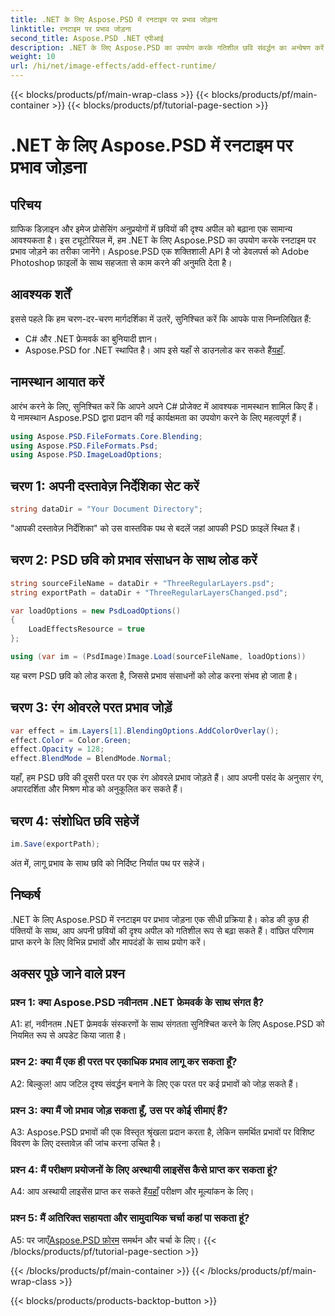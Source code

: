 ```yaml
---
title: .NET के लिए Aspose.PSD में रनटाइम पर प्रभाव जोड़ना
linktitle: रनटाइम पर प्रभाव जोड़ना
second_title: Aspose.PSD .NET एपीआई
description: .NET के लिए Aspose.PSD का उपयोग करके गतिशील छवि संवर्द्धन का अन्वेषण करें। आसानी से रनटाइम पर प्रभाव जोड़ें।
weight: 10
url: /hi/net/image-effects/add-effect-runtime/
---
```


{{< blocks/products/pf/main-wrap-class >}}
{{< blocks/products/pf/main-container >}}
{{< blocks/products/pf/tutorial-page-section >}}

# .NET के लिए Aspose.PSD में रनटाइम पर प्रभाव जोड़ना

## परिचय

ग्राफिक डिज़ाइन और इमेज प्रोसेसिंग अनुप्रयोगों में छवियों की दृश्य अपील को बढ़ाना एक सामान्य आवश्यकता है। इस ट्यूटोरियल में, हम .NET के लिए Aspose.PSD का उपयोग करके रनटाइम पर प्रभाव जोड़ने का तरीका जानेंगे। Aspose.PSD एक शक्तिशाली API है जो डेवलपर्स को Adobe Photoshop फ़ाइलों के साथ सहजता से काम करने की अनुमति देता है। 

## आवश्यक शर्तें

इससे पहले कि हम चरण-दर-चरण मार्गदर्शिका में उतरें, सुनिश्चित करें कि आपके पास निम्नलिखित हैं:

- C# और .NET फ्रेमवर्क का बुनियादी ज्ञान।
-  Aspose.PSD for .NET स्थापित है। आप इसे यहाँ से डाउनलोड कर सकते हैं[यहाँ](https://releases.aspose.com/psd/net/).

## नामस्थान आयात करें

आरंभ करने के लिए, सुनिश्चित करें कि आपने अपने C# प्रोजेक्ट में आवश्यक नामस्थान शामिल किए हैं। ये नामस्थान Aspose.PSD द्वारा प्रदान की गई कार्यक्षमता का उपयोग करने के लिए महत्वपूर्ण हैं।

```csharp
using Aspose.PSD.FileFormats.Core.Blending;
using Aspose.PSD.FileFormats.Psd;
using Aspose.PSD.ImageLoadOptions;
```

## चरण 1: अपनी दस्तावेज़ निर्देशिका सेट करें

```csharp
string dataDir = "Your Document Directory";
```

"आपकी दस्तावेज़ निर्देशिका" को उस वास्तविक पथ से बदलें जहां आपकी PSD फ़ाइलें स्थित हैं।

## चरण 2: PSD छवि को प्रभाव संसाधन के साथ लोड करें

```csharp
string sourceFileName = dataDir + "ThreeRegularLayers.psd";
string exportPath = dataDir + "ThreeRegularLayersChanged.psd";

var loadOptions = new PsdLoadOptions()
{
    LoadEffectsResource = true
};

using (var im = (PsdImage)Image.Load(sourceFileName, loadOptions))
```

यह चरण PSD छवि को लोड करता है, जिससे प्रभाव संसाधनों को लोड करना संभव हो जाता है।

## चरण 3: रंग ओवरले परत प्रभाव जोड़ें

```csharp
var effect = im.Layers[1].BlendingOptions.AddColorOverlay();
effect.Color = Color.Green;
effect.Opacity = 128;
effect.BlendMode = BlendMode.Normal;
```

यहाँ, हम PSD छवि की दूसरी परत पर एक रंग ओवरले प्रभाव जोड़ते हैं। आप अपनी पसंद के अनुसार रंग, अपारदर्शिता और मिश्रण मोड को अनुकूलित कर सकते हैं।

## चरण 4: संशोधित छवि सहेजें

```csharp
im.Save(exportPath);
```

अंत में, लागू प्रभाव के साथ छवि को निर्दिष्ट निर्यात पथ पर सहेजें।

## निष्कर्ष

.NET के लिए Aspose.PSD में रनटाइम पर प्रभाव जोड़ना एक सीधी प्रक्रिया है। कोड की कुछ ही पंक्तियों के साथ, आप अपनी छवियों की दृश्य अपील को गतिशील रूप से बढ़ा सकते हैं। वांछित परिणाम प्राप्त करने के लिए विभिन्न प्रभावों और मापदंडों के साथ प्रयोग करें।

## अक्सर पूछे जाने वाले प्रश्न

### प्रश्न 1: क्या Aspose.PSD नवीनतम .NET फ्रेमवर्क के साथ संगत है?

A1: हां, नवीनतम .NET फ्रेमवर्क संस्करणों के साथ संगतता सुनिश्चित करने के लिए Aspose.PSD को नियमित रूप से अपडेट किया जाता है।

### प्रश्न 2: क्या मैं एक ही परत पर एकाधिक प्रभाव लागू कर सकता हूँ?

A2: बिल्कुल! आप जटिल दृश्य संवर्द्धन बनाने के लिए एक परत पर कई प्रभावों को जोड़ सकते हैं।

### प्रश्न 3: क्या मैं जो प्रभाव जोड़ सकता हूँ, उस पर कोई सीमाएं हैं?

A3: Aspose.PSD प्रभावों की एक विस्तृत श्रृंखला प्रदान करता है, लेकिन समर्थित प्रभावों पर विशिष्ट विवरण के लिए दस्तावेज़ की जांच करना उचित है।

### प्रश्न 4: मैं परीक्षण प्रयोजनों के लिए अस्थायी लाइसेंस कैसे प्राप्त कर सकता हूं?

 A4: आप अस्थायी लाइसेंस प्राप्त कर सकते हैं[यहाँ](https://purchase.aspose.com/temporary-license/) परीक्षण और मूल्यांकन के लिए।

### प्रश्न 5: मैं अतिरिक्त सहायता और सामुदायिक चर्चा कहां पा सकता हूं?

 A5: पर जाएँ[Aspose.PSD फ़ोरम](https://forum.aspose.com/c/psd/34) समर्थन और चर्चा के लिए।
{{< /blocks/products/pf/tutorial-page-section >}}

{{< /blocks/products/pf/main-container >}}
{{< /blocks/products/pf/main-wrap-class >}}

{{< blocks/products/products-backtop-button >}}
